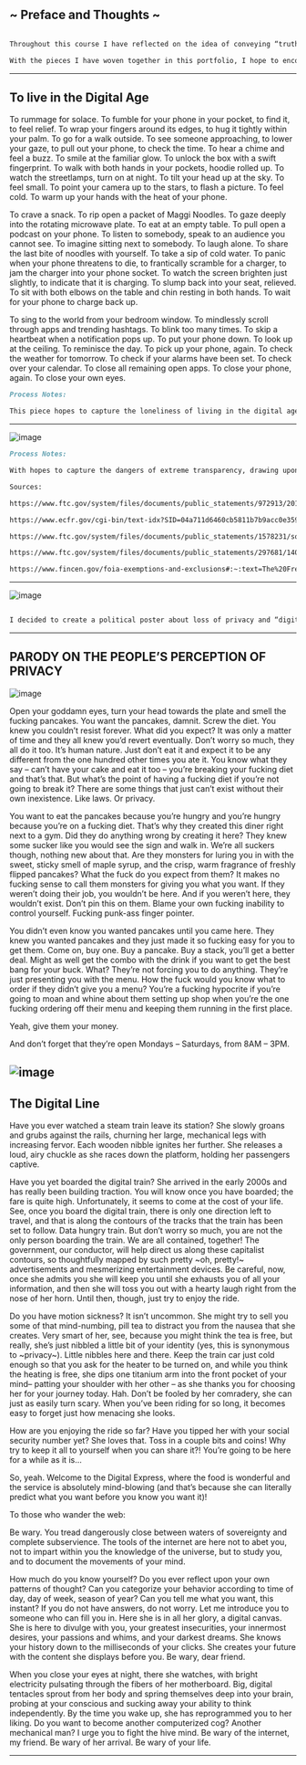 ## ~ Preface and Thoughts ~

```markdown

Throughout this course I have reflected on the idea of conveying “truth” through language. I recall one of my favorite texts from the course -- James Agee’s interpretation of Walker Evans’s photos in Let Us Now Praise Famous Men. From this reading, I realized that there is no singular truth or singular, “correct’ interpretation of reality. But this is not a bad thing. In fact, we need to have multiple interpretations of reality to shock audiences into action, by exposing them to realities that they have not yet experienced. Language does not have to be confined to words on paper, and the way we use language to spur social change can manifest through many different mediums. Shocking someone into action does not have to involve a bombardment of internet messages or advertisements. It can be as simple as a memoir on cancer. It can look like a graphic novel. It can look like a puppet. In the end, the ultimate goal of a body of language that invokes social change is to assume a poetic form: presenting what is taken for granted as “common” through an unfamiliar lens, which inspires the masses to commit to action. The goal of writing in social change is not only to change thought and action, but to induce a consciousness in the way of thinking and acting. 

With the pieces I have woven together in this portfolio, I hope to encourage a reflection on our subsistence in the digital age. How have our devices rendered our intimicay with the world and with each other, artificial? How can we break away from the confines of this modern, digital prison? 
```


--------------------------------------------------------------------------------------------------------------------------------------------------------------------------------

## To live in the Digital Age

To rummage for solace. To fumble for your phone in your pocket, to find it, to feel relief. To wrap your fingers around its edges, to hug it tightly within your palm. To go for a walk outside. To see someone approaching, to lower your gaze, to pull out your phone, to check the time. To hear a chime and feel a buzz. To smile at the familiar glow. To unlock the box with a swift fingerprint. To walk with both hands in your pockets, hoodie rolled up. To watch the streetlamps, turn on at night. To tilt your head up at the sky. To feel small. To point your camera up to the stars, to flash a picture. To feel cold. To warm up your hands with the heat of your phone. 

To crave a snack. To rip open a packet of Maggi Noodles. To gaze deeply into the rotating microwave plate. To eat at an empty table. To pull open a podcast on your phone. To listen to somebody, speak to an audience you cannot see. To imagine sitting next to somebody. To laugh alone. To share the last bite of noodles with yourself. To take a sip of cold water. To panic when your phone threatens to die, to frantically scramble for a charger, to jam the charger into your phone socket. To watch the screen brighten just slightly, to indicate that it is charging. To slump back into your seat, relieved. To sit with both elbows on the table and chin resting in both hands. To wait for your phone to charge back up. 

To sing to the world from your bedroom window. To mindlessly scroll through apps and trending hashtags. To blink too many times. To skip a heartbeat when a notification pops up. To put your phone down. To look up at the ceiling. To reminisce the day. To pick up your phone, again. To check the weather for tomorrow. To check if your alarms have been set. To check over your calendar. To close all remaining open apps. To close your phone, again. To close your own eyes.

```markdown
Process Notes:

This piece hopes to capture the loneliness of living in the digital age and the irony of how our solace in technology perpetuates this loneliness. Our everyday actions and decisions illustrate a life that revolves around our devices and yet revolves around nothing at the same time. Life is punctuated by moments of waiting and panic, when we realize how dependent we are on our technology , and how we rely on it to save us from our thoughts.  

```

--------------------------------------------------------------------------------------------------------------------------------------------------------------------------------
![image](hackingintoarchive.PNG)

```markdown
Process Notes:

With hopes to capture the dangers of extreme transparency, drawing upon how we have no choice but to partake in the mechanisms that perpetuate data collection and redistribution. First, I thought of doing something like Zong! and after reading Hollywood Forever, I realized I also really wanted to incorporate images with my text. Later, I had an idea to illustrate my subject of “living in the digital age” – i.e. the loneliness and data extortion that ensues our technology – by contrasting the laws we’ve set up to “protect us” (from the U.S. Department of Justice Privacy Act of 1974, 2020 Edition) with the reality of our situation (tracking bots, data-hungry advertising, and our digitally-influenced cultural transformation…). I spiraled down a rabbit hole, sifting through Privacy Act documents and Information Protection statements. 

Sources:

https://www.ftc.gov/system/files/documents/public_statements/972913/2016-07-06_final_attachment_a_to_ftc_letter.pdf (Links to an external site.)

https://www.ecfr.gov/cgi-bin/text-idx?SID=04a711d6460cb5811b7b9acc0e359ead&mc=true&node=se16.1.4_113&rgn=div8 (Links to an external site.)

https://www.ftc.gov/system/files/documents/public_statements/1578231/social_bots_chopra_statement.pdf (Links to an external site.)

https://www.ftc.gov/system/files/documents/public_statements/297681/140410ftcdojcyberthreatstmt.pdf (Links to an external site.)

https://www.fincen.gov/foia-exemptions-and-exclusions#:~:text=The%20Freedom%20of%20Information%20Act%20provides%20that%20the,the%20exemptions%20can%20be%20found%20in%20the%20FOIA (Links to an external site.).

```

--------------------------------------------------------------------------------------------------------------------------------------------------------------------------------

![image](crwr_poster.jpg)

```markdown

I decided to create a political poster about loss of privacy and “digital confinement” that parodies the Uncle Sam “I want you for U.S. army” propaganda poster. I wanted to parallel the level of understanding that most Americans who joined the U.S. army for WW1 had about the war with that of most Americans who partake in our modern digital democracy. The "flag" behind a faceless Uncle Sam resembles a prison cell, and the warped stars look like passcode asterisks in the shape of a dollar sign. So often, we naively accept the “terms and conditions” without truly understanding what we are agreeing to and supporting. My parodied poster is very matter of fact, blatantly exposing the deception that underlies our privacy (or rather, lack of privacy) in the digital age.

```

--------------------------------------------------------------------------------------------------------------------------------------------------------------------------------

## PARODY ON THE PEOPLE’S PERCEPTION OF PRIVACY
![image](chosen_meme.jpg)

Open your goddamn eyes, turn your head towards the plate and smell the fucking pancakes. You want the pancakes, damnit. Screw the diet. You knew you couldn’t resist forever. What did you expect? It was only a matter of time and they all knew you’d revert eventually. Don’t worry so much, they all do it too. It’s human nature. Just don’t eat it and expect it to be any different from the one hundred other times you ate it. You know what they say – can’t have your cake and eat it too – you’re breaking your fucking diet and that’s that. But what’s the point of having a fucking diet if you’re not going to break it? There are some things that just can’t exist without their own inexistence. Like laws. Or privacy. 

You want to eat the pancakes because you’re hungry and you’re hungry because you’re on a fucking diet. That’s why they created this diner right next to a gym. Did they do anything wrong by creating it here? They knew some sucker like you would see the sign and walk in. We’re all suckers though, nothing new about that. Are they monsters for luring you in with the sweet, sticky smell of maple syrup, and the crisp, warm fragrance of freshly flipped pancakes? What the fuck do you expect from them? It makes no fucking sense to call them monsters for giving you what you want. If they weren’t doing their job, you wouldn’t be here. And if you weren’t here, they wouldn’t exist. Don’t pin this on them. Blame your own fucking inability to control yourself. Fucking punk-ass finger pointer.

You didn’t even know you wanted pancakes until you came here. They knew you wanted pancakes and they just made it so fucking easy for you to get them. Come on, buy one. Buy a pancake. Buy a stack, you’ll get a better deal. Might as well get the combo with the drink if you want to get the best bang for your buck. What? They’re not forcing you to do anything. They’re just presenting you with the menu. How the fuck would you know what to order if they didn’t give you a menu? You’re a fucking hypocrite if you’re going to moan and whine about them setting up shop when you’re the one fucking ordering off their menu and keeping them running in the first place. 

Yeah, give them your money. 

And don’t forget that they’re open Mondays – Saturdays, from 8AM – 3PM.

![image](counter_meme.png)
--------------------------------------------------------------------------------------------------------------------------------------------------------------------------------

## The Digital Line

Have you ever watched a steam train leave its station? She slowly groans and grubs against the rails, churning her large, mechanical legs with increasing fervor. Each wooden nibble ignites her further. She releases a loud, airy chuckle as she races down the platform, holding her passengers captive.  

Have you yet boarded the digital train? She arrived in the early 2000s and has really been building traction. You will know once you have boarded; the fare is quite high. Unfortunately, it seems to come at the cost of your life. See, once you board the digital train, there is only one direction left to travel, and that is along the contours of the tracks that the train has been set to follow. Data hungry train. But don’t worry so much, you are not the only person boarding the train. We are all contained, together! The government, our conductor, will help direct us along these capitalist contours, so thoughtfully mapped by such pretty ~oh, pretty!~ advertisements and mesmerizing entertainment devices. Be careful, now, once she admits you she will keep you until she exhausts you of all your information, and then she will toss you out with a hearty laugh right from the nose of her horn. Until then, though, just try to enjoy the ride.

Do you have motion sickness? It isn’t uncommon. She might try to sell you some of that mind-numbing, pill tea to distract you from the nausea that she creates. Very smart of her, see, because you might think the tea is free, but really, she’s just nibbled a little bit of your identity (yes, this is synonymous to ~privacy~). Little nibbles here and there. Keep the train car just cold enough so that you ask for the heater to be turned on, and while you think the heating is free, she dips one titanium arm into the front pocket of your mind– patting your shoulder with her other – as she thanks you for choosing her for your journey today. Hah. Don’t be fooled by her comradery, she can just as easily turn scary. When you’ve been riding for so long, it becomes easy to forget just how menacing she looks.

How are you enjoying the ride so far? Have you tipped her with your social security number yet? She loves that. Toss in a couple bits and coins! Why try to keep it all to yourself when you can share it?!  You’re going to be here for a while as it is…

So, yeah. Welcome to the Digital Express, where the food is wonderful and the service is absolutely mind-blowing (and that’s because she can literally predict what you want before you know you want it)!


To those who wander the web:

Be wary. You tread dangerously close between waters of sovereignty and complete subservience. The tools of the internet are here not to abet you, not to impart within you the knowledge of the universe, but to study you, and to document the movements of your mind.

How much do you know yourself? Do you ever reflect upon your own patterns of thought? Can you categorize your behavior according to time of day, day of week, season of year? Can you tell me what you want, this instant? If you do not have answers, do not worry. Let me introduce you to someone who can fill you in. Here she is in all her glory, a digital canvas. She is here to divulge with you, your greatest insecurities, your innermost desires, your passions and whims, and your darkest dreams. She knows your history down to the milliseconds of your clicks. She creates your future with the content she displays before you. Be wary, dear friend.

When you close your eyes at night, there she watches, with bright electricity pulsating through the fibers of her motherboard. Big, digital tentacles sprout from her body and spring themselves deep into your brain, probing at your conscious and sucking away your ability to think independently. By the time you wake up, she has reprogrammed you to her liking. Do you want to become another computerized cog? Another mechanical man? I urge you to fight the hive mind. Be wary of the internet, my friend. Be wary of her arrival. Be wary of your life.

--------------------------------------------------------------------------------------------------------------------------------------------------------------------------------
